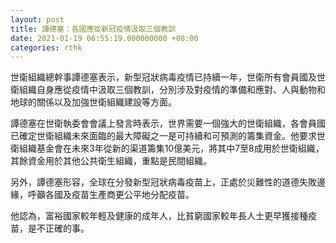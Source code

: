 ```yaml
---
layout: post
title: 譚德塞：各國應從新冠疫情汲取三個教訓
date: 2021-01-19 06:55:19.000000000 +08:00
categories: rthk
---
```


世衛組織總幹事譚德塞表示，新型冠狀病毒疫情已持續一年，世衛所有會員國及世衛組織自身應從疫情中汲取三個教訓，分別涉及對疫情的準備和應對、人與動物和地球的關係以及加強世衛組織建設等方面。

譚德塞在世衛執委會會議上發言時表示，世界需要一個強大的世衛組織，各會員國已確定世衛組織未來面臨的最大障礙之一是可持續和可預測的籌集資金。他要求世衛組織基金會在未來3年從新的渠道籌集10億美元，將其中7至8成用於世衛組織，其餘資金用於其他公共衛生組織，重點是民間組織。

另外，譚德塞形容，全球在分發新型冠狀病毒疫苗上，正處於災難性的道德失敗邊緣，呼籲各國及疫苗生產商更公平地分配疫苗。

他認為，富裕國家較年輕及健康的成年人，比貧窮國家較年長人士更早獲接種疫苗，是不正確的事。
